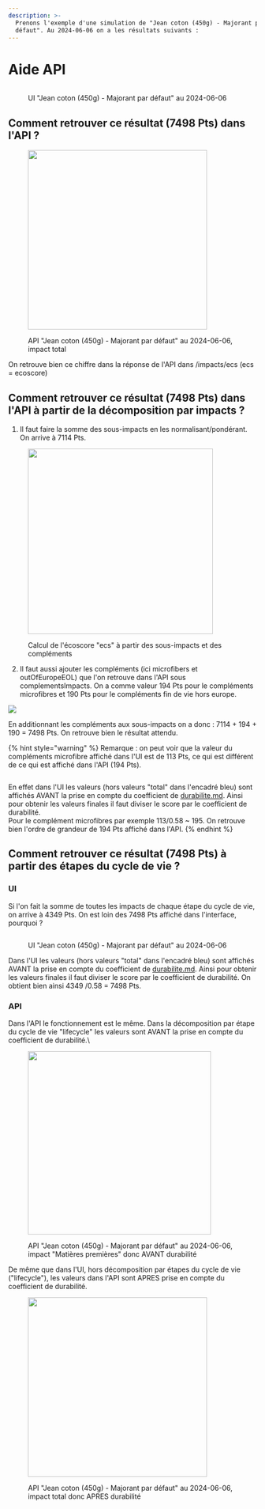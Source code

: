 ```yaml
---
description: >-
  Prenons l'exemple d'une simulation de "Jean coton (450g) - Majorant par
  défaut". Au 2024-06-06 on a les résultats suivants :
---
```


# Aide API

<figure><img src="../.gitbook/assets/image (299).png" alt=""><figcaption><p>UI "Jean coton (450g) - Majorant par défaut" au 2024-06-06</p></figcaption></figure>



## Comment retrouver ce résultat (7498 Pts) dans l'API ?

<figure><img src="../.gitbook/assets/image (301).png" alt="" width="363"><figcaption><p>API "Jean coton (450g) - Majorant par défaut" au 2024-06-06, impact total</p></figcaption></figure>

On retrouve bien ce chiffre dans la réponse de l'API dans /impacts/ecs (ecs = ecoscore)

## Comment retrouver ce résultat  (7498 Pts) dans l'API à partir de la décomposition par impacts ?

1. Il faut faire la somme des sous-impacts en les normalisant/pondérant. On arrive à 7114 Pts.

<figure><img src="../.gitbook/assets/image (302).png" alt="" width="375"><figcaption><p>Calcul de l'écoscore "ecs" à partir des sous-impacts et des compléments</p></figcaption></figure>

2. Il faut aussi ajouter les compléments (ici microfibers et outOfEuropeEOL) que l'on retrouve dans l'API sous complementsImpacts. On a comme valeur 194 Pts pour le compléments microfibres et 190 Pts pour le compléments fin de vie hors europe.

![](<../.gitbook/assets/image (303).png>)

En additionnant les compléments aux sous-impacts on a donc : 7114 + 194 + 190 = 7498 Pts. On retrouve bien le résultat attendu.

{% hint style="warning" %}
Remarque : on peut voir que la valeur du compléments microfibre affiché dans l'UI est de 113 Pts, ce qui est différent de ce qui est affiché dans l'API (194 Pts).

<img src="../.gitbook/assets/image (298).png" alt="" data-size="original">



En effet dans l'UI les valeurs (hors valeurs "total" dans l'encadré bleu) sont affichés AVANT la prise en compte du coefficient de  [durabilite.md](durabilite.md "mention"). Ainsi pour obtenir les valeurs finales il faut diviser le score par le coefficient de durabilité. \
Pour le complément microfibres par exemple 113/0.58 \~ 195. On retrouve bien l'ordre de grandeur de 194 Pts affiché dans l'API.
{% endhint %}

## Comment retrouver ce résultat  (7498 Pts) à partir des étapes du cycle de vie ?

### UI

Si l'on fait la somme de toutes les impacts de chaque étape du cycle de vie, on arrive à 4349 Pts. On est loin des 7498 Pts affiché dans l'interface, pourquoi ?

<figure><img src="../.gitbook/assets/sigmadiff.png" alt=""><figcaption><p>UI "Jean coton (450g) - Majorant par défaut" au 2024-06-06</p></figcaption></figure>

Dans l'UI les valeurs (hors valeurs "total" dans l'encadré bleu) sont affichés AVANT la prise en compte du coefficient de  [durabilite.md](durabilite.md "mention"). Ainsi pour obtenir les valeurs finales il faut diviser le score par le coefficient de durabilité. On obtient bien ainsi 4349 /0.58 = 7498 Pts.

### API

Dans l'API le fonctionnement est le même. Dans la décomposition par étape du cycle de vie "lifecycle" les valeurs sont AVANT la prise en compte du coefficient de durabilité.\


<figure><img src="../.gitbook/assets/image (308).png" alt="" width="371"><figcaption><p>API "Jean coton (450g) - Majorant par défaut" au 2024-06-06, impact "Matières premières" donc AVANT durabilité</p></figcaption></figure>

De même que dans l'UI, hors décomposition par étapes du cycle de vie ("lifecycle"), les valeurs dans l'API sont APRES prise en compte du coefficient de durabilité.&#x20;

<figure><img src="../.gitbook/assets/image (10) (1).png" alt="" width="363"><figcaption><p>API "Jean coton (450g) - Majorant par défaut" au 2024-06-06, impact total donc APRES durabilité</p></figcaption></figure>
